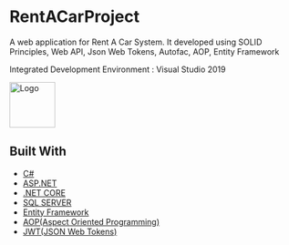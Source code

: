 # RentACarProject 
A web application for Rent A Car System.
It developed using SOLID Principles, Web API, Json Web Tokens, Autofac, AOP, Entity Framework

Integrated Development Environment : Visual Studio 2019 

<a href="https://visualstudio.microsoft.com/tr/downloads/">
    <img src="images/VisualStudioLogo.png" alt="Logo" width="80" height="80">
</a>

## Built With

* [C#](https://www.w3schools.com/cs/) 
* [ASP.NET](https://www.w3schools.com/asp/webpages_intro.asp) 
* [.NET CORE](https://dotnet.microsoft.com/download) 
* [SQL SERVER](https://www.microsoft.com/tr-tr/sql-server/sql-server-downloads)
* [Entity Framework](https://www.entityframeworktutorial.net/)
* [AOP(Aspect Oriented Programming)](https://docs.microsoft.com/en-us/archive/msdn-magazine/2014/february/aspect-oriented-programming-aspect-oriented-programming-with-the-realproxy-class)
* [JWT(JSON Web Tokens)](https://jwt.io/)
